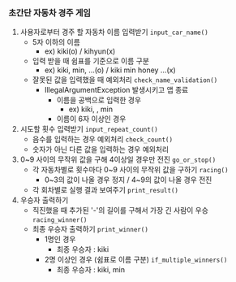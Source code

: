 ### 초간단 자동차 경주 게임
1. 사용자로부터 경주 할 자동차 이름 입력받기 ```input_car_name()```
   - 5자 이하의 이름
     - ex) kiki(o) / kihyun(x)
   - 입력 받을 때 쉼표를 기준으로 이름 구분
     - ex) kiki, min, ...(o) / kiki min honey ...(x)
   - 잘못된 값을 입력했을 때 예외처리 ```check_name_validation()```
     - IllegalArgumentException 발생시키고 앱 종료
       - 이름을 공백으로 입력한 경우
         - ex) kiki, , min
       - 이름이 6자 이상인 경우
2. 시도할 횟수 입력받기 ```input_repeat_count()```
   - 음수를 입력하는 경우 예외처리 ```check_count()```
   - 숫자가 아닌 다른 값을 입력하는 경우 예외처리
3. 0~9 사이의 무작위 값을 구해 4이상일 경우만 전진 ```go_or_stop()```
    - 각 자동차별로 횟수마다 0~9 사이의 무작위 값을 구하기 ```racing()```
      - 0~3의 값이 나올 경우 정지 / 4~9의 값이 나올 경우 전진 
    - 각 회차별로 실행 결과 보여주기 ```print_result()```
4. 우승자 출력하기
   - 직진했을 때 추가된 '-'의 길이를 구해서 가장 긴 사람이 우승 ```racing_winner()```
   - 최종 우승자 출력하기 ```print_winner()```
     - 1명인 경우 
       - 최종 우승자 : kiki
     - 2명 이상인 경우 (쉼표로 이름 구분) ```if_multiple_winners()```
       - 최종 우승자 : kiki, min
